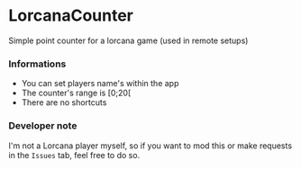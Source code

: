 # LorcanaCounter

Simple point counter for a lorcana game (used in remote setups)

### Informations

- You can set players name's within the app
- The counter's range is [0;20[
- There are no shortcuts

### Developer note

I'm not a Lorcana player myself, so if you want to mod this or make requests in the `Issues` tab, feel free to do so.